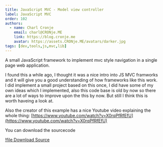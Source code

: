 ```yaml
---
title: JavaScript MVC - Model view controller
label: JavaScript MVC
order: 102
authors:
  - name: Charl Cronje
    email: charl@CRONje.ME
    link: https://blog.cronje.me
    avatar: https://assets.CRONje.ME/avatars/darker.jpg
tags: [dev,tools,js,mvc,lib]
---
```


A small JavaScript framework to implement mvc style navigation in a single page web application.

I found this a while ago, I thought it was a nice intro into JS MVC framworks and it will give you a good understanding of how frameworks like this work. I did implement a small project based on this once, I did have some of my own ideas which I implemented, also this code base is old by now so there are a lot of ways to improve upon the this by now. But still I think this is worth haveing a look at. 

Also the creator of this example has a nice Youtube video explaining the whole thing: [https://www.youtube.com/watch?v=X0rqPfRfEfU](https://www.youtube.com/watch?v=X0rqPfRfEfU)

You can download the sourcecode 

[!file Download Source](jsmvc.zip)

